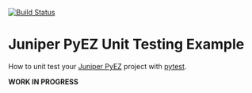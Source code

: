 [![Build Status](https://travis-ci.org/GIC-de/Juniper-PyEZ-Unit-Testing.svg)](https://travis-ci.org/GIC-de/Juniper-PyEZ-Unit-Testing)

# Juniper PyEZ Unit Testing Example
How to unit test your [Juniper PyEZ](https://github.com/Juniper/py-junos-eznc)
project with [pytest](https://pytest.org).

__WORK IN PROGRESS__
